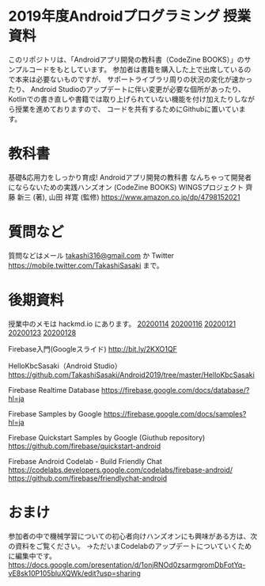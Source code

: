# 2019年度Androidプログラミング 授業資料

このリポジトリは、「Androidアプリ開発の教科書（CodeZine BOOKS）」のサンプルコードをもとしています。
参加者は書籍を購入した上で出席しているので本来は必要ないものですが、
サポートライブラリ周りの状況の変化が速かったり、
Android Studioのアップデートに伴い変更が必要な個所があったり、
Kotlinでの書き直しや書籍では取り上げられていない機能を付け加えたりしながら授業を進めておりますので、
コードを共有するためにGithubに置いています。

# 教科書
基礎&応用力をしっかり育成! Androidアプリ開発の教科書 なんちゃって開発者にならないための実践ハンズオン (CodeZine BOOKS) 
WINGSプロジェクト 齊藤 新三  (著), 山田 祥寛 (監修)
https://www.amazon.co.jp/dp/4798152021

# 質問など
質問などはメール takashi316@gmail.com か Twitter https://mobile.twitter.com/TakashiSasaki まで。
# 後期資料
授業中のメモは hackmd.io にあります。
[20200114](https://hackmd.io/@TakashiSasaki/android-20200114)
[20200116](https://hackmd.io/@TakashiSasaki/android-20200116)
[20200121](https://hackmd.io/@TakashiSasaki/20200121)
[20200123](https://hackmd.io/@TakashiSasaki/firebase-20200123)
[20200128](https://hackmd.io/@TakashiSasaki/firebase-20200128)

Firebase入門(Googleスライド)
http://bit.ly/2KXO1QF

HelloKbcSasaki（Android Studio）
https://github.com/TakashiSasaki/Android2019/tree/master/HelloKbcSasaki

Firebase Realtime Database
https://firebase.google.com/docs/database/?hl=ja

Firebase Samples by Google
https://firebase.google.com/docs/samples?hl=ja

Firebase Quickstart Samples by Google (Giuthub repository)
https://github.com/firebase/quickstart-android

Firebase Android Codelab - Build Friendly Chat
https://codelabs.developers.google.com/codelabs/firebase-android/
https://github.com/firebase/friendlychat-android

# おまけ
参加者の中で機械学習についての初心者向けハンズオンにも興味がある方は、次の資料をご覧ください。
→ただいまCodelabのアップデートについていくために編集中です。
https://docs.google.com/presentation/d/1onjRNOd0zsarmgromDbFotYq-vE8sk10P105bluXQWk/edit?usp=sharing
